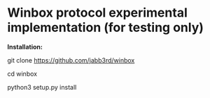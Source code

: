 # Winbox protocol experimental implementation (for testing only)
**Installation:**

git clone https://github.com/jabb3rd/winbox

cd winbox

python3 setup.py install

